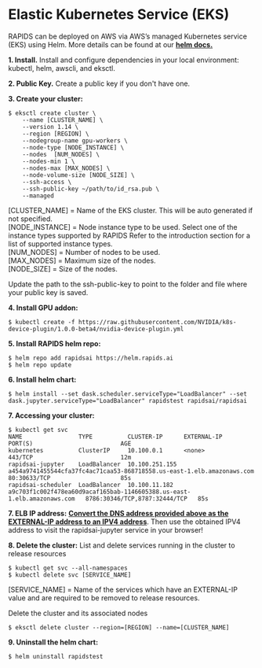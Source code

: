# Elastic Kubernetes Service (EKS)

RAPIDS can be deployed on AWS via AWS’s managed Kubernetes service (EKS) using Helm. More details can be found at our **[helm docs.](https://helm.rapids.ai/docs/csp.html)**

**1. Install.** Install and configure dependencies in your local environment: kubectl, helm, awscli, and eksctl.

**2. Public Key.** Create a public key if you don't have one.

**3. Create your cluster:**

```shell
$ eksctl create cluster \
    --name [CLUSTER_NAME] \
    --version 1.14 \
    --region [REGION] \
    --nodegroup-name gpu-workers \
    --node-type [NODE_INSTANCE] \
    --nodes  [NUM_NODES] \
    --nodes-min 1 \
    --nodes-max [MAX_NODES] \
    --node-volume-size [NODE_SIZE] \
    --ssh-access \
    --ssh-public-key ~/path/to/id_rsa.pub \
    --managed
```

[CLUSTER_NAME] = Name of the EKS cluster. This will be auto generated if not specified. <br>
[NODE_INSTANCE] = Node instance type to be used. Select one of the instance types supported by RAPIDS Refer to the introduction section for a list of supported instance types. <br>
[NUM_NODES] = Number of nodes to be used. <br>
[MAX_NODES] = Maximum size of the nodes. <br>
[NODE_SIZE] = Size of the nodes. <br>

Update the path to the ssh-public-key to point to the folder and file where your public key is saved.

**4. Install GPU addon:**

```shell
$ kubectl create -f https://raw.githubusercontent.com/NVIDIA/k8s-device-plugin/1.0.0-beta4/nvidia-device-plugin.yml
```

**5. Install RAPIDS helm repo:**

```shell
$ helm repo add rapidsai https://helm.rapids.ai
$ helm repo update
```

**6. Install helm chart:**

```shell
$ helm install --set dask.scheduler.serviceType="LoadBalancer" --set dask.jupyter.serviceType="LoadBalancer" rapidstest rapidsai/rapidsai
```

**7. Accessing your cluster:**

```shell
$ kubectl get svc
NAME                TYPE          CLUSTER-IP      EXTERNAL-IP                                                               PORT(S)                         AGE
kubernetes          ClusterIP     10.100.0.1      <none>                                                                    443/TCP                         12m
rapidsai-jupyter    LoadBalancer  10.100.251.155  a454a9741455544cfa37fc4ac71caa53-868718558.us-east-1.elb.amazonaws.com    80:30633/TCP                    85s
rapidsai-scheduler  LoadBalancer  10.100.11.182   a9c703f1c002f478ea60d9acaf165bab-1146605388.us-east-1.elb.amazonaws.com   8786:30346/TCP,8787:32444/TCP   85s
```

**7. ELB IP address:** **[Convert the DNS address provided above as the
EXTERNAL-IP address to an IPV4
address](https://aws.amazon.com/premiumsupport/knowledge-center/elb-find-load-balancer-IP/)**.
Then use the obtained IPV4 address to visit the rapidsai-jupyter service in your
browser!

**8. Delete the cluster:** List and delete services running in the cluster to release resources

```shell
$ kubectl get svc --all-namespaces
$ kubectl delete svc [SERVICE_NAME]
```

[SERVICE_NAME] = Name of the services which have an EXTERNAL-IP value and are required to be removed to release resources.

Delete the cluster and its associated nodes

```shell
$ eksctl delete cluster --region=[REGION] --name=[CLUSTER_NAME]
```

**9. Uninstall the helm chart:**

```shell
$ helm uninstall rapidstest
```
